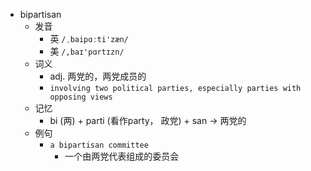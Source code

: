 - bipartisan
  - 发音
    - 英 `/ˌbaipɑːti'zæn/`
    - 美 `/,baɪ'pɑrtɪzn/`
  - 词义
    - adj. 两党的，两党成员的
    - `involving two political parties, especially parties with opposing views`
  - 记忆
    - bi (两) + parti (看作party， 政党) + san → 两党的
  - 例句
    - `a bipartisan committee`
      - 一个由两党代表组成的委员会

